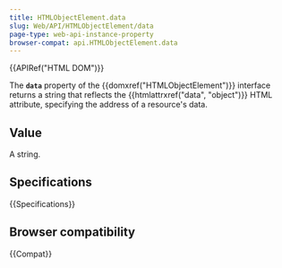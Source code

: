 ```yaml
---
title: HTMLObjectElement.data
slug: Web/API/HTMLObjectElement/data
page-type: web-api-instance-property
browser-compat: api.HTMLObjectElement.data
---
```


{{APIRef("HTML DOM")}}

The **`data`** property of the
{{domxref("HTMLObjectElement")}} interface returns a string that
reflects the {{htmlattrxref("data", "object")}} HTML attribute, specifying the address
of a resource's data.

## Value

A string.

## Specifications

{{Specifications}}

## Browser compatibility

{{Compat}}
